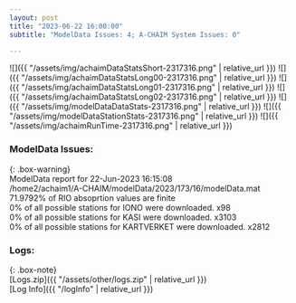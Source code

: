 ```yaml
---
layout: post
title: "2023-06-22 16:00:00"
subtitle: "ModelData Issues: 4; A-CHAIM System Issues: 0"

---
```


![]({{ "/assets/img/achaimDataStatsShort-2317316.png" | relative_url }})
![]({{ "/assets/img/achaimDataStatsLong00-2317316.png" | relative_url }})
![]({{ "/assets/img/achaimDataStatsLong01-2317316.png" | relative_url }})
![]({{ "/assets/img/achaimDataStatsLong02-2317316.png" | relative_url }})
![]({{ "/assets/img/modelDataDataStats-2317316.png" | relative_url }})
![]({{ "/assets/img/modelDataStationStats-2317316.png" | relative_url }})
![]({{ "/assets/img/achaimRunTime-2317316.png" | relative_url }})


### ModelData Issues:  
  
{: .box-warning}  
 ModelData report for 22-Jun-2023 16:15:08   
 /home2/achaim1/A-CHAIM/modelData/2023/173/16/modelData.mat   
 71.9792% of RIO absoprtion values are finite   
 0% of all possible stations for IONO were downloaded. x98   
 0% of all possible stations for KASI were downloaded. x3103   
 0% of all possible stations for KARTVERKET were downloaded. x2812   
  


### Logs:  
  
{: .box-note}  
[Logs.zip]({{ "/assets/other/logs.zip" | relative_url }})  
[Log Info]({{ "/logInfo" | relative_url }})  
